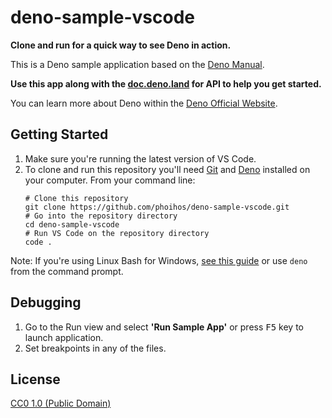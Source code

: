 # deno-sample-vscode

**Clone and run for a quick way to see Deno in action.**

This is a Deno sample application based on the [Deno Manual](https://deno.land/manual).

**Use this app along with the [doc.deno.land](https://doc.deno.land/) for API to help you get started.**

You can learn more about Deno within the [Deno Official Website](https://deno.land/).

## Getting Started

1. Make sure you're running the latest version of VS Code.
2. To clone and run this repository you'll need [Git](https://git-scm.com) and [Deno](https://deno.land/#installation) installed on your computer. From your command line:
    >
    ```shell
    # Clone this repository
    git clone https://github.com/phoihos/deno-sample-vscode.git
    # Go into the repository directory
    cd deno-sample-vscode
    # Run VS Code on the repository directory
    code .
    ```

Note: If you're using Linux Bash for Windows, [see this guide](https://www.howtogeek.com/261575/how-to-run-graphical-linux-desktop-applications-from-windows-10s-bash-shell/) or use `deno` from the command prompt.

## Debugging

1. Go to the Run view and select **'Run Sample App'** or press <kbd>F5</kbd> key to launch application.
2. Set breakpoints in any of the files.

## License

[CC0 1.0 (Public Domain)](LICENSE.md)
